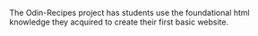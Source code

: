 The Odin-Recipes project has students use the foundational html knowledge they acquired to create 
their first basic website.
